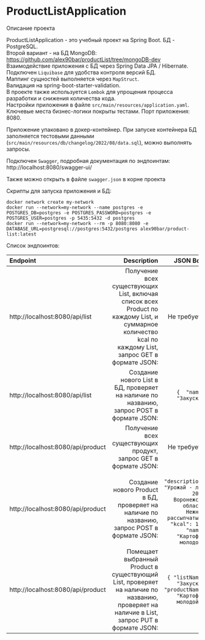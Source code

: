# ProductListApplication
Описание проекта

ProductListApplication - это учебный проект на Spring Boot. БД - PostgreSQL. 
<br> Второй вариант - на БД MongoDB: https://github.com/alex90bar/productList/tree/mongoDB-dev
<br> Взаимодействие приложения с БД через Spring Data JPA / Hibernate. 
<br> Подключен `Liquibase` для удобства контроля версий БД.
<br> Маппинг сущностей выполняется через `MapStruct`.
<br> Валидация на spring-boot-starter-validation.
<br> В проекте также используется `Lombok` для упрощения процесса разработки и снижения количества кода.
<br> Настройки приложения в файле `src/main/resources/application.yaml`.
<br> Ключевые места бизнес-логики покрыты тестами.
Порт приложения: 8080.


Приложение упаковано в докер-контейнер. 
При запуске контейнера БД заполняется тестовыми данными (`src/main/resources/db/changelog/2022/08/data.sql`), можно выполнять запросы.

Подключен `Swagger`, подробная документация по эндпоинтам:
http://localhost:8080/swagger-ui/

Также можно открыть в файле `swagger.json` в корне проекта

Скрипты для запуска приложения и БД:
```
docker network create my-network
docker run --network=my-network --name postgres -e POSTGRES_DB=postgres -e POSTGRES_PASSWORD=postgres -e POSTGRES_USER=postgres -p 5435:5432 -d postgres
docker run --network=my-network --rm -p 8080:8080 -e DATABASE_URL=postgresql://postgres:5432/postgres alex90bar/product-list:latest

```



Список эндпоинтов:

| Endpoint       |  Description   |  JSON Body    |
| :---          |           ---:   | ---: |
| http://localhost:8080/api/list  | Получение всех существующих List, включая список всех Product по каждому List, и суммарное количество kcal по каждому List, запрос GET в формате JSON:  |  Не требуется  |
| http://localhost:8080/api/list  | Создание нового List в БД, проверяет на наличие по названию, запрос POST в формате JSON: | ```{  "name": "Закуски"}```      |
| http://localhost:8080/api/product | Получение всех существующих продукт, запрос GET в формате JSON: | Не требуется |
| http://localhost:8080/api/product  |  Создание нового Product в БД, проверяет на наличие по названию, запрос POST в формате JSON:  |```{ "description": "Урожай - лето 2022, Воронежская область. Нежный, рассыпчатый", "kcal": 148, "name": "Картофель молодой"}``` |
| http://localhost:8080/api/product  |  Помещает выбранный Product в существующий List, проверяет на наличие по названию, проверяет на наличие в List, запрос PUT в формате JSON:  |```{ "listName": "Закуски", "productName": "Картофель молодой" }``` |
